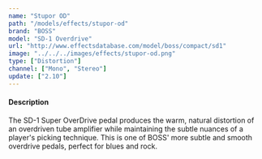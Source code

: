 ```yaml
---
name: "Stupor OD"
path: "/models/effects/stupor-od"
brand: "BOSS"
model: "SD-1 Overdrive"
url: "http://www.effectsdatabase.com/model/boss/compact/sd1"
image: "../../../images/effects/stupor-od.png"
type: ["Distortion"]
channel: ["Mono", "Stereo"]
update: ["2.10"]
---
```

#### Description
The SD-1 Super OverDrive pedal produces the warm, natural distortion of an overdriven tube amplifier while maintaining the subtle nuances of a player's picking technique. This is one of BOSS' more subtle and smooth overdrive pedals, perfect for blues and rock.